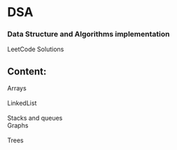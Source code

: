 # DSA
### Data Structure and Algorithms implementation<br/>
LeetCode Solutions

## Content:<br/>

Arrays<br/>
<br/>
LinkedList<br/>
<br/>
Stacks and queues
<br/>
Graphs<br/>
<br/>
Trees<br/>
